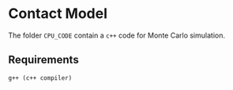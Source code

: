 # Contact Model
The folder ```CPU_CODE``` contain a ```c++``` code for Monte Carlo simulation.
## Requirements
```
g++ (c++ compiler)
```
